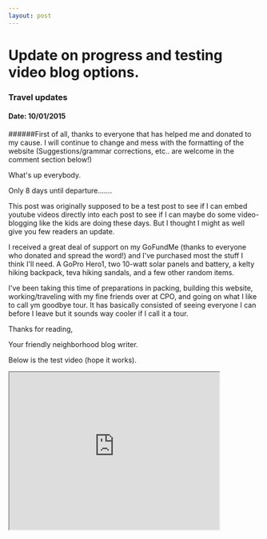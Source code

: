 ```yaml
---
layout: post
---
```

# Update on progress and testing video blog options.

### Travel updates

#### Date: 10/01/2015

######First of all, thanks to everyone that has helped me and donated to my cause. I will continue to change and mess with the formatting of the website (Suggestions/grammar corrections, etc.. are welcome in the comment section below!)

What's up everybody.

Only 8 days until departure.......

This post was originally supposed to be a test post to see if I can embed youtube videos directly into each post to see if I can maybe do some video-blogging like the kids are doing these days. But I thought I might as well give you few readers an update.

I received a great deal of support on my GoFundMe (thanks to everyone who donated and spread the word!) and I've purchased most the stuff I think I'll need. A GoPro Hero1, two 10-watt solar panels and battery, a kelty hiking backpack, teva hiking sandals, and a few other random items.

I've been taking this time of preparations in packing, building this website, working/traveling with my fine friends over at CPO, and going on what I like to call ym goodbye tour. It has basically consisted of seeing everyone I can before I leave but it sounds way cooler if I call it a tour.

Thanks for reading,

Your friendly neighborhood blog writer.

Below is the test video (hope it works).

 <iframe width="420" height="315"
src="http://www.youtube.com/embed/CUTSgA09GsA?autohide=1">
</iframe>


